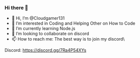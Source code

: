 ### Hi there 👋

- 👋 Hi, I’m @Cloudgamer131
- 👀 I’m interested in Coding and Helping Other on How to Code
- 🌱 I’m currently learning Node.js
- 💞️ I’m looking to collaborate on discord
- 📫 How to reach me: The best way is to join my discord\ 

Discord: https://discord.gg/7Ra4P54XYs
